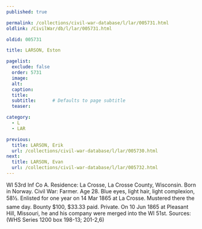 ```yaml
---
published: true

permalink: /collections/civil-war-database/l/lar/005731.html
oldlink: /CivilWar/db/l/lar/005731.html

oldid: 005731

title: LARSON, Eston

pagelist:
  exclude: false
  order: 5731
  image: 
  alt:
  caption:
  title:
  subtitle:      # Defaults to page subtitle
  teaser:

category: 
  - L 
  - LAR

previous:
  title: LARSON, Erik
  url: /collections/civil-war-database/l/lar/005730.html  
next:
  title: LARSON, Evan
  url: /collections/civil-war-database/l/lar/005732.html   
---
```

WI 53rd Inf Co A. Residence: La Crosse, La Crosse County, Wisconsin. Born in Norway. Civil War: Farmer. Age 28. Blue eyes, light hair, light complexion, 5&#146;8&frac12;&#148;. Enlisted for one year on 14 Mar 1865 at La Crosse. Mustered there the same day. Bounty $100, $33.33 paid. Private. On 10 Jun 1865 at Pleasant Hill, Missouri, he and his company were merged into the WI 51st. Sources: (WHS Series 1200 box 198-13; 201-2,6)